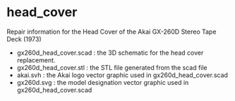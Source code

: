 # head_cover
Repair information for the Head Cover of the Akai GX-260D Stereo Tape Deck (1973)

- gx260d_head_cover.scad : the 3D schematic for the head cover replacement.
- gx260d_head_cover.stl : the STL file generated from the scad file
- akai.svh : the Akai logo vector graphic used in gx260d_head_cover.scad 
- gx260d.svg : the model designation vector graphic used in gx260d_head_cover.scad 
